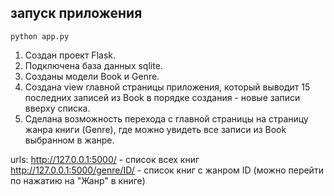 ## запуск приложения

```
python app.py
```

1. Создан проект Flask.
2. Подключена база данных sqlite. 
3. Созданы модели Book и Genre.
4. Создана view главной страницы приложения, который выводит 15 последних записей из Book в порядке создания - новые записи вверху списка.
5. Сделана возможность перехода с главной страницы на страницу жанра книги (Genre), где можно увидеть все записи из Book выбранном в жанре.

urls:
http://127.0.0.1:5000/ - список всех книг
http://127.0.0.1:5000/genre/ID/ - список книг с жанром ID (можно перейти по нажатию на "Жанр" в книге)